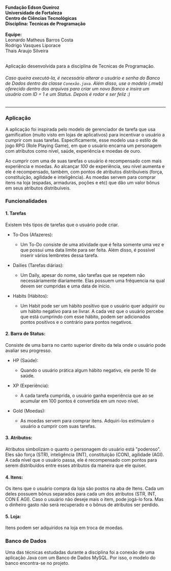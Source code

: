**Fundação Edson Queiroz** <br>
**Universidade de Fortaleza** <br>
**Centro de Ciências Tecnológicas** <br>
**Disciplina: Tecnicas de Programação** <br>
<br>
**Equipe:** <br>
Leonardo Matheus Barros Costa <br>
Rodrigo Vasques Liporace <br> 
Thais Araujo Silveira <br>
<br>

Aplicação desenvolvida para a disciplina de Tecnicas de Programação.
###### Caso queira executá-la, é necessário alterar o usuário e senha do Banco de Dados dentro da classe ```Conexão.java```. Além disso, use o modelo (.mwb) oferecido dentro dos arquivos para criar um novo Banco e insira um usuário com ID = 1 e um Status. Depois é rodar e ser feliz :)


***
### Aplicação
A aplicação foi inspirada pelo modelo de gerenciador de tarefa que usa gamification (muito visto em lojas de aplicativos) 
para incentivar o usuário a cumprir com suas tarefas. Especificamente, esse modelo usa o estilo de jogo RPG (Role Playing Game),
em que o usuário encarna um personagem com atributos como nível, saúde, experiência e moedas de ouro. 

Ao cumprir com uma de suas tarefas o usuário é recompensado com mais experiência e moedas. Ao alcançar _100_ de experiência,
seu nível aumenta e ele é recompensado, também, com pontos de atributos distribuíveis (força, constituição, agilidade e
inteligência). As moedas servem para comprar itens na loja (espadas, armaduras, poções e etc) que dão um valor bônus em seus
atributos distribuíveis.

### Funcionalidades

#### 1. Tarefas
Existem três tipos de tarefas que o usuário pode criar.
  + To-Dos (Afazeres):
    - Um To-Do consiste de uma atividade que é feita somente uma vez e que possui uma data limite para ser feita. Além disso,
    é possível inserir vários lembretes dessa tarefa.
      
  + Dailies (Tarefas diárias):
    - Um Daily, apesar do nome, são tarefas que se repetem não necessáriamente diariamente. Elas possuem uma frêquencia na 
    qual devem ser cumpridas e uma data de início.
  
  + Habits (Hábitos):
    - Um Habit pode ser um hábito positivo que o usuário quer adquirir ou um hábito negativo para se livrar. A cada vez que
    o usuário percebe que está cumprindo com esse hábito, podem ser adicionados pontos positivos e o contrário para pontos
    negativos. 
    
#### 2. Barra de Status:
Consiste de uma barra no canto superior direito da tela onde o usuário pode avaliar seu progresso.
  + HP (Saúde):
    - Quando o usuário prática algum hábito negativo, ele perde 10 de saúde.
  
  + XP (Experiência):
    - A cada tarefa cumprida, o usuário ganha experiência que ao se acumular em 100 pontos é convertida em um novo nível.
    
  + Gold (Moedas):
    - As moedas servem para comprar itens. Adquiri-los estimulam o usuário a cumprir com suas tarefas.

#### 3. Atributos:
Atributos simbolizam o quanto o personagem do usuário está "poderoso". Eles são força (STR), inteligência (INT),
constituição (CON), agilidade (AGI). A cada nível que o usuário passa, ele é recompensado com pontos para serem
distribuídos entre esses atributos da maneira que ele quiser. 

#### 4. Itens:
Os itens que o usuário compra da loja são postos na aba de Itens. Cada um deles possuem bônus separados para cada um
dos atributos (STR, INT, CON E AGI). Caso o usuário não deseje mais o item, pode jogá-lo fora. Mas o dinheiro gasto não será
recuperado e o bônus de atributos ser perdido.

#### 5. Loja: 
Itens podem ser adquiridos na loja em troca de moedas.


### Banco de Dados
Uma das técnicas estudadas durante a disciplina foi a conexão de uma aplicação Java com um Banco de Dados MySQL. Por isso,
o modelo do banco encontra-se no projeto.
